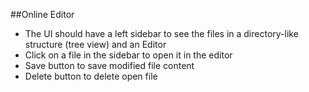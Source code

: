 ##Online Editor
* The UI should have a left sidebar to see the files in a directory-like structure (tree view) and an Editor
* Click on a file in the sidebar to open it in the editor
* Save button to save modified file content
* Delete button to delete open file

